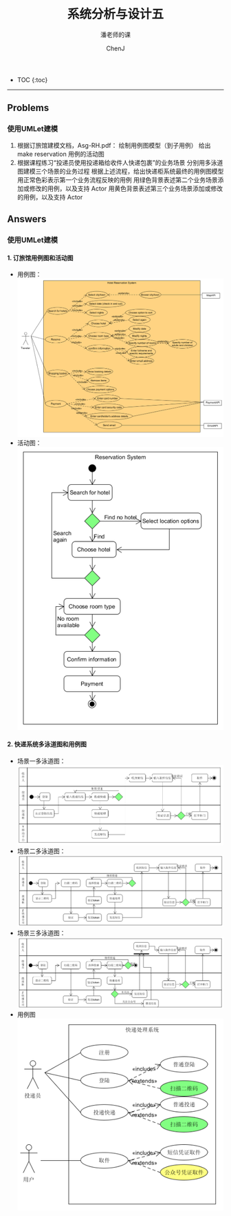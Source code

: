 ﻿---  
layout: post  
title: "系统分析与设计五"  
subtitle: "潘老师的课"  
author: "ChenJ"  
header-img: "img/post-bg-imgs/2-systems-analysis-design.jpg"  
header-mask: 0.4  
catalog: true
tags:  系统分析与设计
---

* TOC
{:toc}

---
## Problems
### 使用UMLet建模
1. 根据订旅馆建模文档，Asg-RH.pdf：
绘制用例图模型（到子用例）
给出 make reservation 用例的活动图
2. 根据课程练习“投递员使用投递箱给收件人快递包裹”的业务场景
分别用多泳道图建模三个场景的业务过程
根据上述流程，给出快递柜系统最终的用例图模型
用正常色彩表示第一个业务流程反映的用例
用绿色背景表述第二个业务场景添加或修改的用例，以及支持 Actor
用黄色背景表述第三个业务场景添加或修改的用例，以及支持 Actor

## Answers
### 使用UMLet建模
#### 1. 订旅馆用例图和活动图
* 用例图：
![旅馆预订系统用例图](https://raw.githubusercontent.com/Chenjiff/Chenjiff.github.io/master/img/in-post/SWSAD-in/hotel_uc.png)
* 活动图：
![旅馆预订系统活动图](https://raw.githubusercontent.com/Chenjiff/Chenjiff.github.io/master/img/in-post/SWSAD-in/hotel_ac.png)

#### 2. 快递系统多泳道图和用例图
* 场景一多泳道图：
![场景一多泳道图](https://raw.githubusercontent.com/Chenjiff/Chenjiff.github.io/master/img/in-post/SWSAD-in/kuaidi1.png)
* 场景二多泳道图：
![场景二多泳道图](https://raw.githubusercontent.com/Chenjiff/Chenjiff.github.io/master/img/in-post/SWSAD-in/kuaidi2.png)
* 场景三多泳道图：
![场景三多泳道图](https://raw.githubusercontent.com/Chenjiff/Chenjiff.github.io/master/img/in-post/SWSAD-in/kuaidi3.png)
* 用例图
![快递系统用例图](https://raw.githubusercontent.com/Chenjiff/Chenjiff.github.io/master/img/in-post/SWSAD-in/kuaidi_uc.png)